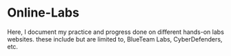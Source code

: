 # Online-Labs
Here, I document my practice and progress done on different hands-on labs websites. these include but are limited to, BlueTeam Labs, CyberDefenders, etc.
